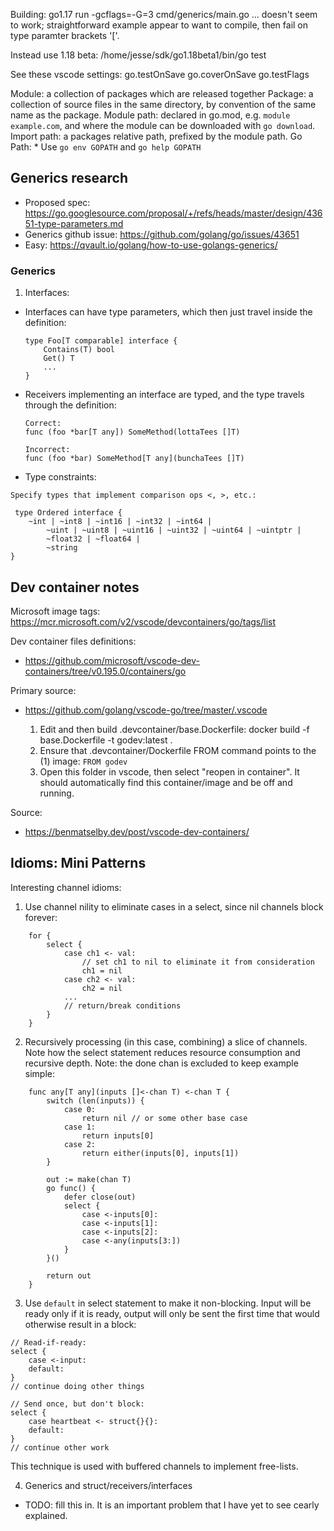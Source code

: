 Building:
go1.17 run -gcflags=-G=3  cmd/generics/main.go
... doesn't seem to work; straightforward example appear to want to compile, then fail on type paramter brackets '['.

Instead use 1.18 beta: /home/jesse/sdk/go1.18beta1/bin/go test

See these vscode settings:
    go.testOnSave
    go.coverOnSave
    go.testFlags


Module: a collection of packages which are released together
Package: a collection of source files in the same directory, by convention of the same name as the package.
Module path: declared in go.mod, e.g. `module example.com`, and where the module can be downloaded with `go download`.
Import path: a packages relative path, prefixed by the module path.
Go Path:
    * Use `go env GOPATH` and `go help GOPATH`


## Generics research
* Proposed spec: https://go.googlesource.com/proposal/+/refs/heads/master/design/43651-type-parameters.md
* Generics github issue: https://github.com/golang/go/issues/43651
* Easy: https://qvault.io/golang/how-to-use-golangs-generics/

### Generics
1) Interfaces:
* Interfaces can have type parameters, which then just travel inside the definition:
    ```
    type Foo[T comparable] interface {
        Contains(T) bool
        Get() T
        ...
    }
    ```
* Receivers implementing an interface are typed, and the type travels through the definition:
    ```
    Correct:
    func (foo *bar[T any]) SomeMethod(lottaTees []T)
    
    Incorrect:
    func (foo *bar) SomeMethod[T any](bunchaTees []T)
    ```
* Type constraints:
```
Specify types that implement comparison ops <, >, etc.:

 type Ordered interface {
    ~int | ~int8 | ~int16 | ~int32 | ~int64 |
        ~uint | ~uint8 | ~uint16 | ~uint32 | ~uint64 | ~uintptr |
        ~float32 | ~float64 |
        ~string
}
```

## Dev container notes
Microsoft image tags: https://mcr.microsoft.com/v2/vscode/devcontainers/go/tags/list

Dev container files definitions:
* https://github.com/microsoft/vscode-dev-containers/tree/v0.195.0/containers/go

Primary source: 
* https://github.com/golang/vscode-go/tree/master/.vscode


  1) Edit and then build .devcontainer/base.Dockerfile:
     docker build -f base.Dockerfile -t godev:latest .
  2) Ensure that .devcontainer/Dockerfile FROM command points to the (1) image: `FROM godev`
  3) Open this folder in vscode, then select "reopen in container".
     It should automatically find this container/image and be off and running.
  
Source:
* https://benmatselby.dev/post/vscode-dev-containers/


## Idioms: Mini Patterns

Interesting channel idioms:
1) Use channel nility to eliminate cases in a select, since nil channels block forever:
```
    for {
        select {
            case ch1 <- val:
                // set ch1 to nil to eliminate it from consideration
                ch1 = nil
            case ch2 <- val:
                ch2 = nil
            ...
            // return/break conditions
        }
    }
```
2) Recursively processing (in this case, combining) a slice of channels. Note how the select statement reduces resource consumption and recursive depth. Note: the done chan is excluded to keep example simple:
```
    func any[T any](inputs []<-chan T) <-chan T {
        switch (len(inputs)) {
            case 0:
                return nil // or some other base case
            case 1:
                return inputs[0]
            case 2:
                return either(inputs[0], inputs[1])
        }

        out := make(chan T)
        go func() {
            defer close(out)
            select {
                case <-inputs[0]:
                case <-inputs[1]:
                case <-inputs[2]:
                case <-any(inputs[3:])
            }
        }()
        
        return out
    }
```
3) Use `default` in select statement to make it non-blocking. Input will be ready only if it is ready, output will only be sent the first time that would otherwise result in a block:
```
// Read-if-ready:
select {
    case <-input:
    default:
}
// continue doing other things

// Send once, but don't block:
select {
    case heartbeat <- struct{}{}:
    default:
}
// continue other work
```
This technique is used with buffered channels to implement free-lists.

4) Generics and struct/receivers/interfaces
* TODO: fill this in. It is an important problem that I have yet to see cearly explained.





